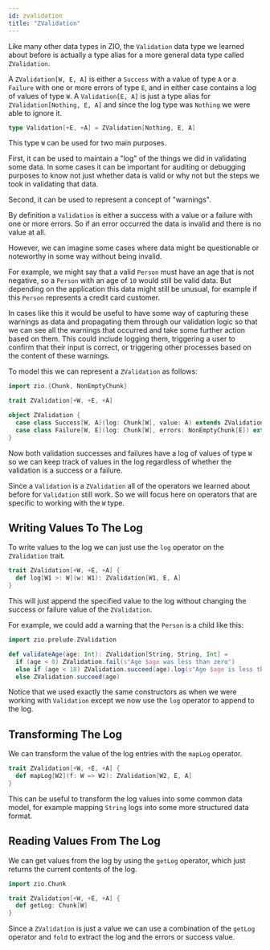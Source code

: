```yaml
---
id: zvalidation
title: "ZValidation"
---
```


Like many other data types in ZIO, the `Validation` data type we learned about before is actually a type alias for a more general data type called `ZValidation`.

A `ZValidation[W, E, A]` is either a `Success` with a value of type `A` or a `Failure` with one or more errors of type `E`, and in either case contains a log of values of type `W`. A `Validation[E, A]` is just a type alias for `ZValidation[Nothing, E, A]` and since the log type was `Nothing` we were able to ignore it.

```scala mdoc
type Validation[+E, +A] = ZValidation[Nothing, E, A]
```

This type `W` can be used for two main purposes.

First, it can be used to maintain a "log" of the things we did in validating some data. In some cases it can be important for auditing or debugging purposes to know not just whether data is valid or why not but the steps we took in validating that data.

Second, it can be used to represent a concept of "warnings".

By definition a `Validation` is either a success with a value or a failure with one or more errors. So if an error occurred the data is invalid and there is no value at all.

However, we can imagine some cases where data might be questionable or noteworthy in some way without being invalid.

For example, we might say that a valid `Person` must have an age that is not negative, so a `Person` with an age of `10` would still be valid data. But depending on the application this data might still be unusual, for example if this `Person` represents a credit card customer.

In cases like this it would be useful to have some way of capturing these warnings as data and propagating them through our validation logic so that we can see all the warnings that occurred and take some further action based on them. This could include logging them, triggering a user to confirm that their input is correct, or triggering other processes based on the content of these warnings.

To model this we can represent a `ZValidation` as follows:

```scala mdoc
import zio.{Chunk, NonEmptyChunk}

trait ZValidation[+W, +E, +A]

object ZValidation {
  case class Success[W, A](log: Chunk[W], value: A) extends ZValidation[W, Nothing, A]
  case class Failure[W, E](log: Chunk[W], errors: NonEmptyChunk[E]) extends ZValidation[W, E, Nothing]
}
```

Now both validation successes and failures have a log of values of type `W` so we can keep track of values in the log regardless of whether the validation is a success or a failure.

Since a `Validation` is a `ZValidation` all of the operators we learned about before for `Validation` still work. So we will focus here on operators that are specific to working with the `W` type.

## Writing Values To The Log

To write values to the log we can just use the `log` operator on the `ZValidation` trait.

```scala mdoc:nest
trait ZValidation[+W, +E, +A] {
  def log[W1 >: W](w: W1): ZValidation[W1, E, A]
}
```

This will just append the specified value to the log without changing the success or failure value of the `ZValidation`.

For example, we could add a warning that the `Person` is a child like this:

```scala mdoc:reset
import zio.prelude.ZValidation

def validateAge(age: Int): ZValidation[String, String, Int] =
  if (age < 0) ZValidation.fail(s"Age $age was less than zero")
  else if (age < 18) ZValidation.succeed(age).log(s"Age $age is less than 18")
  else ZValidation.succeed(age)
```

Notice that we used exactly the same constructors as when we were working with `Validation` except we now use the `log` operator to append to the log.

## Transforming The Log

We can transform the value of the log entries with the `mapLog` operator.

```scala mdoc:nest
trait ZValidation[+W, +E, +A] {
  def mapLog[W2](f: W => W2): ZValidation[W2, E, A]
}
```

This can be useful to transform the log values into some common data model, for example mapping `String` logs into some more structured data format.

## Reading Values From The Log

We can get values from the log by using the `getLog` operator, which just returns the current contents of the log.

```scala mdoc:nest
import zio.Chunk

trait ZValidation[+W, +E, +A] {
  def getLog: Chunk[W]
}
```

Since a `ZValidation` is just a value we can use a combination of the `getLog` operator and `fold` to extract the log and the errors or success value.
